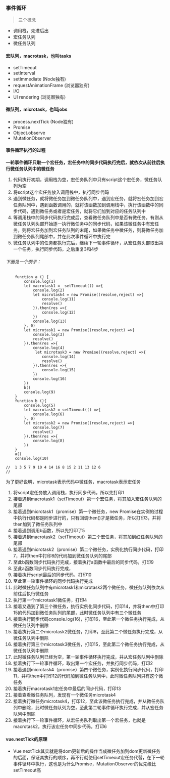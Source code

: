 ### 事件循环
> 三个概念
* 调用栈，先进后出
* 宏任务队列
* 微任务队列

#### 宏队列，macrotask，也叫tasks
* setTimeout
* setInterval
* setImmediate (Node独有)
* requestAnimationFrame (浏览器独有)
* I/O
* UI rendering (浏览器独有)

#### 微队列，microtask，也叫jobs
* process.nextTick (Node独有)
* Promise
* Object.observe
* MutationObserver

#### 事件循环执行的过程
**一轮事件循环只取一个宏任务，宏任务中的同步代码执行完后，就依次从前往后执行微任务队列中的微任务**

1. 代码执行初期，调用栈为空，宏任务队列中只有script这个宏任务，微任务队列为空
2. 将script这个宏任务放入调用栈中，执行同步代码
3. 遇到微任务，就将微任务加到微任务队列中，遇到宏任务，就将宏任务加到宏任务队列中，遇到函数调用的，就将该函数加到调用栈中，执行该函数中的同步代码，遇到微任务或者是宏任务，就将它们加到对应的任务队列中
4. 等调用栈中的同步代码执行完成后，查看微任务队列中是否有微任务，有则从微任务队列头部开始逐一执行微任务中的同步代码，如果该微任务中有宏任务，则将宏任务加到宏任务队列的末尾，如果微任务中微任务，则将微任务加到微任务队列尾部中，并在此次事件循环中执行完
5. 微任务队列中的任务都执行完后，继续下一轮事件循环，从宏任务头部取出第一个任务，执行同步代码，之后重复3和4步

###### 下面见一个例子：
```
    function a () {
        console.log(1)
        let macrotask1 =  setTimeout(() =>{ 
            console.log(2)
            let microtask4 = new Promise((resolve,reject) =>{
                console.log(11)
                resolve()
            }).then(res =>{
                console.log(12)
            })
            console.log(13)
        }, 0)
        let microtask1 = new Promise((resolve,reject) =>{
            console.log(3)
            resolve()
        }).then(res =>{
            console.log(4)
             let microtask3 = new Promise((resolve,reject) =>{
                console.log(14)
                resolve()
            }).then(res =>{
                console.log(15)
            })
            console.log(16)
        })
        b()
        console.log(9)
    }
    function b (){
        console.log(5)
        let macrotask2 = setTimeout(() =>{
            console.log(6)
        }, 0)
        let microtask2 = new Promise((resolve,reject) =>{
            console.log(7)
            resolve()
        }).then(res =>{
            console.log(8)
        })
    }
    a()
    console.log(10)

//  1 3 5 7 9 10 4 14 16 8 15 2 11 13 12 6
// 
```
 为了更好说明，microtask表示代码中微任务，macrotask表示宏任务

1. 将script宏任务放入调用栈，执行同步代码，所以先打印1
2. 接着遇到macrotask1（setTimeout）第一个宏任务，将其加入宏任务队列的尾部
3. 接着遇到microtask1（promise）第一个微任务，new Promise在实例的过程中执行代码都是同步进行的，只有回调then()才是微任务，所以打印3，并将then加到了微任务队列中
4. 接着遇到调用b函数，所以先打印了5
5. 接着遇到macrotask2（setTimeout）第二个宏任务，将其加到红任务队列的尾部
6. 接着遇到microtask2（promise）第二个微任务，实例化执行同步代码，打印7，并将then中打印8的代码加到微任务队列的尾部
7. 至此b函数同步代码执行完成，接着执行a函数中最后的同步代码，打印9
8. 至此a函数同步代码执行完成，
9. 接着执行script最后的同步代码，打印10
10. 至此第一轮事件循环的同步代码执行完成
11. 此时微任务队列中有microtask1和microtask2两个微任务，微任务队列依次从前往后执行微任务
12. 执行第一个microtask1微任务，打印4
13. 接着又遇到了第三个微任务，执行实例化同步代码，打印14，并将then中打印15的代码加到微任务队列的尾部，此时微任务队列中有三个微任务
14. 接着执行同步代码console.log(16)，打印16，至此第一个微任务执行完成，从微任务队列中删除
15. 接着执行第二个microtask2微任务，打印8，至此第二个微任务执行完成，从微任务队列中删除
16. 接着执行第三个microtask3微任务，打印15，至此第二个微任务执行完成，从微任务队列中删除
17. 此时微任务队列已经为空，第一轮事件循环执行完成，并从宏任务队列中删除
18. 接着执行下一轮事件循环，取出第一个宏任务，并执行同步代码，打印2
19. 接着遇到microtask4（promise）第四个微任务，实例化执行同步代码，打印11，并将then中打印12的代码加到微任务队列中，此时微任务队列只有这个微任务
20. 接着执行macrotask1宏任务中最后的同步代码，打印13
21. 接着查看微任务队列，发现有一个微任务microtask4
22. 接着执行微任务microtask4，打印12，至此该微任务执行完成，并从微任务队列中删除，此时微任务队列为空，至此第二轮事件循环执行完成，并从宏任务队列中删除
23. 接着执行下一轮事件循环，从宏任务队列取出第一个宏任务，也就是macrotask2，执行该宏任务中同步代码，打印6



#### vue.nextTick的原理
* Vue nextTick其实就是将dom更新后的操作当成微任务加到dom更新微任务的后面，保证其执行的顺序，再不行就使用setTimeout宏任务代替，在下一轮事件循环中执行，这也是为什么Promise，MutationObserver的优先级比setTimeout高

